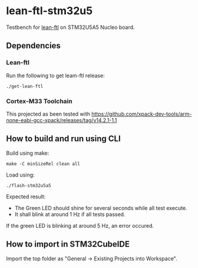 # lean-ftl-stm32u5
Testbench for [lean-ftl](https://github.com/sebastien-riou/lean-ftl) on STM32U5A5 Nucleo board.

## Dependencies

### Lean-ftl
Run the following to get leam-ftl release:

````
./get-lean-ftl
````

### Cortex-M33 Toolchain
This projected as been tested with https://github.com/xpack-dev-tools/arm-none-eabi-gcc-xpack/releases/tag/v14.2.1-1.1

## How to build and run using CLI
Build using make:

````
make -C minSizeRel clean all
````

Load using:

````
./flash-stm32u5a5
````

Expected result:

- The Green LED should shine for several seconds while all test execute.
- It shall blink at around 1 Hz if all tests passed.

If the green LED is blinking at around 5 Hz, an error occured.

## How to import in STM32CubeIDE
Import the top folder as "General -> Existing Projects into Workspace".


